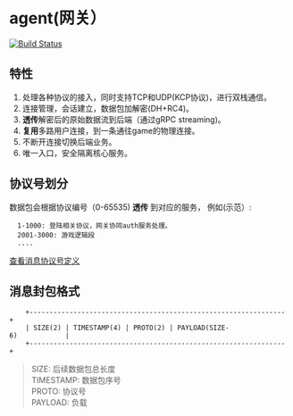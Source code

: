 # agent(网关）

[![Build Status](https://travis-ci.org/gonet2/agent.svg?branch=master)](https://travis-ci.org/gonet2/agent)

## 特性

1. 处理各种协议的接入，同时支持TCP和UDP(KCP协议)，进行双栈通信。
1. 连接管理，会话建立，数据包加解密(DH+RC4)。
1. **透传**解密后的原始数据流到后端（通过gRPC streaming)。
1. **复用**多路用户连接，到一条通往game的物理连接。
1. 不断开连接切换后端业务。
1. 唯一入口，安全隔离核心服务。

## 协议号划分

数据包会根据协议编号（0-65535) **透传** 到对应的服务， 例如(示范）:      

      1-1000: 登陆相关协议，网关协同auth服务处理。
      2001-3000: 游戏逻辑段
      ....
      
[查看消息协议号定义](http://gitlab.airdroid.com/chess/chess/blob/dev/grpc/agent.proto)

## 消息封包格式
 
        +----------------------------------------------------------------+     
        | SIZE(2) | TIMESTAMP(4) | PROTO(2) | PAYLOAD(SIZE-6)            |     
        +----------------------------------------------------------------+     
        
> SIZE: 后续数据包总长度         
> TIMESTAMP: 数据包序号           
> PROTO: 协议号           
> PAYLOAD: 负载           
